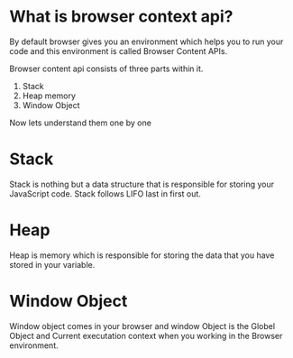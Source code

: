 
# What is browser context api?
By default browser gives you an environment which helps you to run your code and this environment is called Browser Content APIs.

Browser content api consists of three parts within it.
1. Stack
2. Heap memory
3. Window Object

Now lets understand them one by one
# Stack
Stack is nothing but a data structure that is responsible for storing your JavaScript code. Stack follows LIFO last in first out. 

# Heap
Heap is memory which is responsible for storing the data that you have stored in your variable.

# Window Object
Window object comes in your browser and window Object is the Globel Object and Current executation context when you working in the Browser environment.

